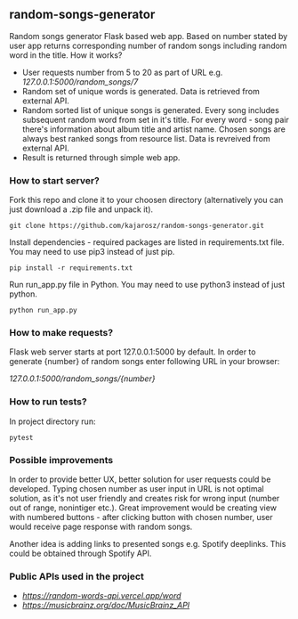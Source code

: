 ## random-songs-generator

Random songs generator Flask based web app. Based on number stated by user app returns corresponding number of random songs including random word in the title. How it works?

* User requests number from 5 to 20 as part of URL e.g. *127.0.0.1:5000/random_songs/7*
* Random set of unique words is generated. Data is retrieved from external API.
* Random sorted list of unique songs is generated. Every song includes subsequent random word from set in it's title. For every word -  song pair there's information about album title and artist name. Chosen songs are always best ranked songs from resource list. Data is revreived from external API.
* Result is returned through simple web app.

### How to start server?

Fork this repo and clone it to your choosen directory (alternatively you can just download a .zip file and unpack it).
```
git clone https://github.com/kajarosz/random-songs-generator.git
```

Install dependencies - required packages are listed in requirements.txt file. You may need to use pip3 instead of just pip.
```
pip install -r requirements.txt
```

Run run_app.py file in Python. You may need to use python3 instead of just python.
```
python run_app.py
```

### How to make requests?

Flask web server starts at port 127.0.0.1:5000 by default. In order to generate {number} of random songs enter following URL in your browser:

*127.0.0.1:5000/random_songs/{number}*

### How to run tests?

In project directory run:
```
pytest
```

### Possible improvements

In order to provide better UX, better solution for user requests could be developed. Typing chosen number as user input in URL is not optimal solution, as it's not user friendly and creates risk for wrong input (number out of range, nonintiger etc.). Great improvement would be creating view with numbered buttons -  after clicking button with chosen number, user would receive page response with random songs.

Another idea is adding links to presented songs e.g. Spotify deeplinks. This could be obtained through Spotify API.

### Public APIs used in the project

* *https://random-words-api.vercel.app/word*
* *https://musicbrainz.org/doc/MusicBrainz_API*

